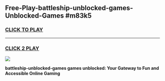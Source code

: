 
## Free-Play-battleship-unblocked-games-Unblocked-Games #m83k5
<h3>
<a href="https://news.freeplayer.one?title=battleship-unblocked-games&ref=8M">CLICK TO PLAY</a></h3>
<hr>

<h3>
<a href="https://news.freeplayer.one?title=battleship-unblocked-games&ref=8M">CLICK 2 PLAY</a>
  
</h3>

<a href="https://news.freeplayer.one?title=battleship-unblocked-games&ref=8M"><img src="https://clearcache.store/games.png"></a>


**battleship-unblocked-games games unblocked: Your Gateway to Fun and Accessible Online Gaming**
